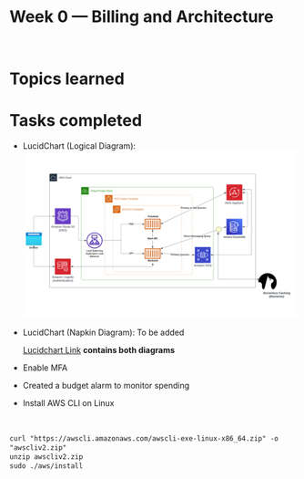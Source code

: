 # Week 0 — Billing and Architecture
<br />

# Topics learned

# Tasks completed
 - LucidChart (Logical Diagram): 
![Logical Diagram](Week0/Crudder%20Logical.png)
 - LucidChart (Napkin Diagram): To be added
 
   [Lucidchart Link](https://lucid.app/lucidchart/d435e356-e576-428c-8abd-39ae4522374a/edit?invitationId=inv_0e61e914-b561-49b1-8f42-1f8495406c28) **contains both diagrams**

 - Enable MFA
 - Created a budget alarm to monitor spending

 - Install AWS CLI on Linux
<br />

```
curl "https://awscli.amazonaws.com/awscli-exe-linux-x86_64.zip" -o "awscliv2.zip"
unzip awscliv2.zip
sudo ./aws/install
```
